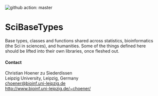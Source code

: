 ![github action: master](https://github.com/choener/SciBaseTypes/actions/workflows/action.yml/badge.svg)

# SciBaseTypes

Base types, classes and functions shared across statistics, bioinformatics (the
Sci in sciences), and humanities. Some of the things defined here should be
lifted into their own libraries, once fleshed out.



#### Contact

Christian Hoener zu Siederdissen  
Leipzig University, Leipzig, Germany  
choener@bioinf.uni-leipzig.de  
http://www.bioinf.uni-leipzig.de/~choener/  

